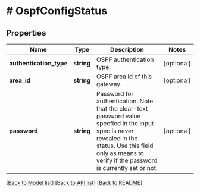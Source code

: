 # # OspfConfigStatus

## Properties

Name | Type | Description | Notes
------------ | ------------- | ------------- | -------------
**authentication_type** | **string** | OSPF authentication type. | [optional]
**area_id** | **string** | OSPF area id of this gateway. | [optional]
**password** | **string** | Password for authentication. Note that the clear-text password value specfied in the input spec is never revealed in the status. Use this field only as means to verify if the password is currently set or not. | [optional]

[[Back to Model list]](../../README.md#models) [[Back to API list]](../../README.md#endpoints) [[Back to README]](../../README.md)
